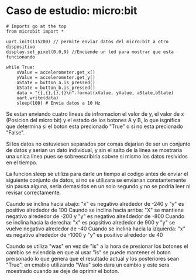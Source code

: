 # Caso de estudio: micro:bit

    # Imports go at the top
    from microbit import *
    
    uart.init(115200) // permite enviar datos del micro:bit a otro dispositivo
    display.set_pixel(0,0,9) //Enciende un led para mostrar que esta funcionando
    
    while True:
        xValue = accelerometer.get_x()
        yValue = accelerometer.get_y()
        aState = button_a.is_pressed()
        bState = button_b.is_pressed()
        data = "{},{},{},{}\n".format(xValue, yValue, aState,bState)
        uart.write(data)
        sleep(100) # Envia datos a 10 Hz

Se estan enviando cuatro lineas de infromacion el valor de y, el valor de x (Posicion del micro:bit) y el estado de los botones A y B, lo que isgnifica que determina si el boton esta precionado "True" o si no esta precionado "False". 

Si los datos no estuviesen separados por comas dejarian de ser un conjunto de datos y serian un dato individual, y sin el salto de la linea se mostraria una unica linea pues se sobreescribiria sobvre si mismo los datos resividos en el tiempo.

La funcion sleep se utiliza para darle un tiempo al codigo antes de enviar el siguiente conjunto de datos, si no se utilizara se enviarian constantemente sin pausa alguna, seria demasidos en un solo segundo y no se podria leer ni revisar correctamente.

Caundo se inclina hacia abajo: "x" es negativo alrededor de -240 y "y" es positivo alrededor de 100
Caundo se inclina hacia arriba: "X" se mantiene negativo alrededor de -200 y "y" es negativo alre4dedor de -800
Cuando se inclina hacia la derecha: "x" es popsitivo alrededor de 900 y "y" se vuelve negativo alrededor de -40
Cuando se inclina hacia la izquierda: "x" es negativo alrededor de -1000 y "y" es positivo alrededor de 40

Caundo se utiliza "was" en vez de "is" a la hora de presionar los botones el cambio se eviendcia en que al usar "is" se puede mantener el boton preisonado lo que genera que el resultado actual y los posteriores sean "True", en cmabio utilizando "Was" solo dara un cambio y este sera moestrado cuando se deje de oprimir el boton. 
